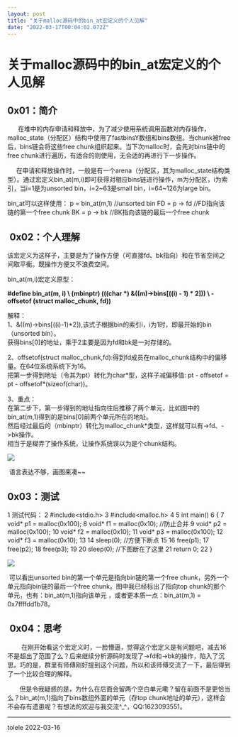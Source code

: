 ```yaml
---
layout: post
title: "关于malloc源码中的bin_at宏定义的个人见解"
date: "2022-03-17T00:04:02.072Z"
---
```

关于malloc源码中的bin\_at宏定义的个人见解
===========================

0x01：简介
-------

      在堆中的内存申请和释放中，为了减少使用系统调用函数对内存操作，malloc\_state（分配区）结构中使用了fastbinsY数组和bins数组。当chunk被free后，bins链会将这些free chunk组织起来。当下次malloc时，会先对bins链中的free chunk进行遍历，有适合的则使用，无合适的再进行下一步操作。

     在申请和释放操作时，一般是有一个arena（分配区，其为malloc\_state结构类型）。通过宏定义bin\_at(m,i)即可获得对相应bins链进行操作，m为分配区，i为索引，当i=1是为unsorted bin，i=2~63是small bin，i=64~126为large bin。

bin\_at可以这样使用：
p \= bin\_at(m,1)  //unsorted bin
FD = p -> fd     //FD指向该链的第一个free chunk
BK = p -> bk     //BK指向该链的最后一个free chunk

 0x02：个人理解
----------

该宏定义为这样子，主要是为了操作方便（可直接fd、bk指向）和在节省空间之间取平衡。既操作方便又不浪费空间。

bin\_at(m,i)宏定义原型：

**#define bin\_at(m, i) \\
  (mbinptr) (((char \*) &((m)->bins\[((i) - 1) \* 2\]))                              \\
             - offsetof (struct malloc\_chunk, fd))**

解释：  
1、&((m)->bins\[((i)-1)\*2\]),该式子根据bin的索引i，i为1时，即最开始的bin（unsorted bin）。  
   获得bins\[0\]的地址，乘于2主要是因为fd和bk是一对存储的。  
  
2、offsetof(struct malloc\_chunk,fd):得到fd成员在malloc\_chunk结构中的偏移量。在64位系统系统下为16。  
   把第一步得到地址（令其为pt）转化为char\*型，这样子减偏移值: pt - offsetof = pt - offsetof\*(sizeof(char))。  
  
3、重点：  
   在第二步下，第一步得到的地址指向往后推移了两个单元，比如图中的bin\_at(m,1)得到的是bins\[0\]前两个单元所在的地址。  
   然后经过最后的（mbinptr）转化为malloc\_chunk\*类型，这样就可以有->fd、->bk操作。  
   相当于是糊弄了操作系统，让操作系统误以为是个chunk结构。

![](https://img2022.cnblogs.com/blog/2641001/202203/2641001-20220316175645028-1855717037.png)

 语言表达不够，画图来凑~~

0x03：测试
-------

 1 测试代码：
 2 #include<stdio.h>
 3 #include<malloc.h>
 4 
 5 int main() 6 {
 7     void\* p1 = malloc(0x100);
 8     void\* f1 = malloc(0x10);   //防止合并
 9     void\* p2 = malloc(0x100);
10     void\* f2 = malloc(0x10);
11     void\* p3 = malloc(0x100);
12     void\* f3 = malloc(0x10);
13 
14     sleep(0);  //方便下断点
15 
16 free(p1);
17 free(p2);
18 free(p3);
19 
20     sleep(0);  //下图断在了这里
21     return 0;
22 }

![](https://img2022.cnblogs.com/blog/2641001/202203/2641001-20220316183333023-179993675.png)

 可以看出unsorted bin的第一个单元是指向bin链的第一个free chunk，另外一个单元指向bin链的最后一个free chunk。图中我已经标出了指向top chunk的那个单元，也有：bin\_at(m,1)指向该单元 ，或者更本质一点：bin\_at(m,1) = 0x7ffffdd1b78。

 0x04：思考
--------

        在刚开始看这个宏定义时，一脸懵逼，觉得这个宏定义是有问题吧，减去16不是超出了范围了么？后来继续分析源码时发现了->fd和->bk的操作，陷入了沉思。巧的是，群里有师傅刚好提到这个问题，所以和该师傅交流了一下，最后得到了一个比较合理的解释。

       但是令我疑惑的是，为什么在后面会留两个空白单元嘞？留在前面不是更恰当么？bin\_at(m,1)指向了bins数组外面的单元（存top chunk地址的单元），这样会不会存有遗患呢？有想法的欢迎与我交流^\_^，QQ:1623093551。

* * *

tolele 2022-03-16